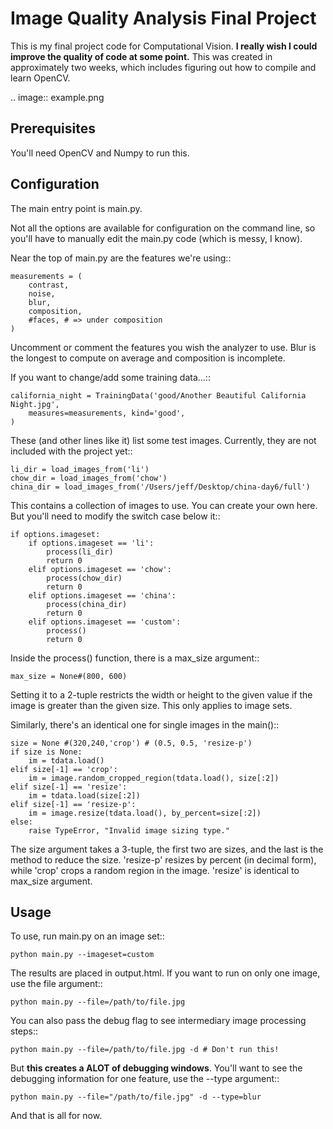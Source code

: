 Image Quality Analysis Final Project
====================================

This is my final project code for Computational Vision.
**I really wish I could improve the quality of code at some point.**
This was created in approximately two weeks, which includes figuring
out how to compile and learn OpenCV.

.. image:: example.png

Prerequisites
-------------

You'll need OpenCV and Numpy to run this.

Configuration
--------------

The main entry point is main.py.

Not all the options are available for configuration on the command line,
so you'll have to manually edit the main.py code (which is messy, I know).

Near the top of main.py are the features we're using::

    measurements = (
        contrast,
        noise,
        blur,
        composition,
        #faces, # => under composition
    )

Uncomment or comment the features you wish the analyzer to use. Blur is
the longest to compute on average and composition is incomplete.

If you want to change/add some training data...::

    california_night = TrainingData('good/Another Beautiful California Night.jpg',
        measures=measurements, kind='good',
    )

These (and other lines like it) list some test images. Currently, they are
not included with the project yet::


    li_dir = load_images_from('li')
    chow_dir = load_images_from('chow')
    china_dir = load_images_from('/Users/jeff/Desktop/china-day6/full')

This contains a collection of images to use. You can create your own here.
But you'll need to modify the switch case below it::

    if options.imageset:
        if options.imageset == 'li':
            process(li_dir)
            return 0
        elif options.imageset == 'chow':
            process(chow_dir)
            return 0
        elif options.imageset == 'china':
            process(china_dir)
            return 0
        elif options.imageset == 'custom':
            process()
            return 0

Inside the process() function, there is a max_size argument::

    max_size = None#(800, 600)

Setting it to a 2-tuple restricts the width or height to the given value
if the image is greater than the given size. This only applies to image sets.

Similarly, there's an identical one for single images in the main()::

    size = None #(320,240,'crop') # (0.5, 0.5, 'resize-p')
    if size is None:
        im = tdata.load()
    elif size[-1] == 'crop':
        im = image.random_cropped_region(tdata.load(), size[:2])
    elif size[-1] == 'resize':
        im = tdata.load(size[:2])
    elif size[-1] == 'resize-p':
        im = image.resize(tdata.load(), by_percent=size[:2])
    else:
        raise TypeError, "Invalid image sizing type."

The size argument takes a 3-tuple, the first two are sizes, and the last
is the method to reduce the size. 'resize-p' resizes by percent (in 
decimal form), while 'crop' crops a random region in the image. 'resize' is
identical to max_size argument.

Usage
---------

To use, run main.py on an image set::

    python main.py --imageset=custom

The results are placed in output.html. If you want to run on only one image,
use the file argument::

    python main.py --file=/path/to/file.jpg

You can also pass the debug flag to see intermediary image processing 
steps::

    python main.py --file=/path/to/file.jpg -d # Don't run this!

But **this creates a ALOT of debugging windows**. You'll want to see the
debugging information for one feature, use the --type argument::

    python main.py --file="/path/to/file.jpg" -d --type=blur

And that is all for now.